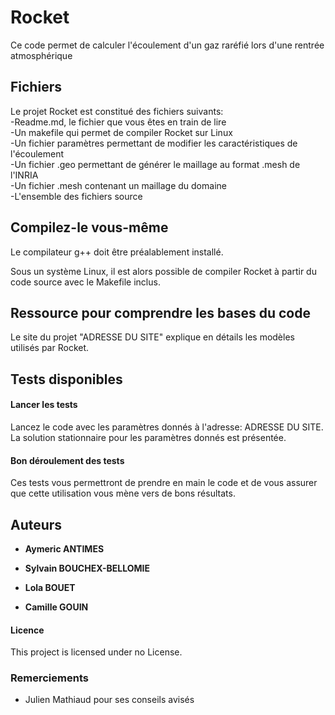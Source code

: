 # Rocket

Ce code permet de calculer l'écoulement d'un gaz raréfié lors d'une rentrée atmosphérique


## Fichiers

Le projet Rocket est constitué des fichiers suivants:  
-Readme.md, le fichier que vous êtes en train de lire  
-Un makefile qui permet de compiler Rocket sur Linux  
-Un fichier paramètres permettant de modifier les caractéristiques de l'écoulement  
-Un fichier .geo permettant de générer le maillage au format .mesh de l'INRIA  
-Un fichier .mesh contenant un maillage du domaine  
-L'ensemble des fichiers source  


## Compilez-le vous-même

Le compilateur g++ doit être préalablement installé.

Sous un système Linux, il est alors possible de compiler Rocket à partir du code source avec le Makefile inclus.

## Ressource pour comprendre les bases du code

Le site du projet "ADRESSE DU SITE" explique en détails les modèles utilisés par Rocket.

## Tests disponibles

#### Lancer les tests

Lancez le code avec les paramètres donnés à l'adresse: ADRESSE DU SITE.
La solution stationnaire pour les paramètres donnés est présentée.

#### Bon déroulement des tests

Ces tests vous permettront de prendre en main le code et de vous assurer que cette utilisation vous mène vers de bons résultats.

## Auteurs

* **Aymeric ANTIMES** 

* **Sylvain BOUCHEX-BELLOMIE** 

* **Lola BOUET** 

* **Camille GOUIN** 

#### Licence

This project is licensed under no License.

### Remerciements

* Julien Mathiaud pour ses conseils avisés

